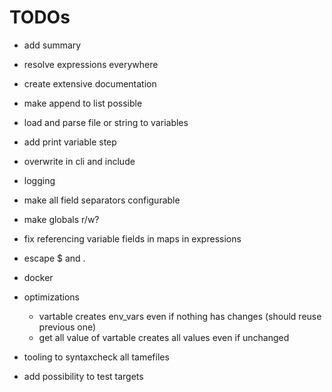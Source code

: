 
# TODOs

- add summary
- resolve expressions everywhere
- create extensive documentation
- make append to list possible
- load and parse file or string to variables
- add print variable step
- overwrite in cli and include
- logging
- make all field separators configurable
- make globals r/w?
- fix referencing variable fields in maps in expressions
- escape $ and .

- docker
- optimizations
    - vartable creates env_vars even if nothing has changes (should reuse previous one)
    - get all value of vartable creates all values even if unchanged
- tooling to syntaxcheck all tamefiles
- add possibility to test targets
